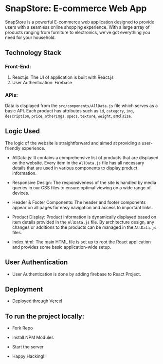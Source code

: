 # SnapStore: E-commerce Web App

SnapStore is a powerful E-commerce web application designed to provide users with a seamless online shopping experience. With a large array of products ranging from furniture to electronics, we've got everything you need for your household.

## Technology Stack

### Front-End:

1. React.js: The UI of application is built with React.js
2. User Authentication: Firebase

### APIs:

Data is displayed from the `src/components/AllData.js` file which serves as a basic API. Each product has attributes such as `id`, `category`, `img`, `description`, `price`, `otherImgs`, `specs`, `texture`, `weight`, and `size`.

## Logic Used

The logic of the website is straightforward and aimed at providing a user-friendly experience.

- AllData.js: It contains a comprehensive list of products that are displayed on the website. Every item in the `AllData.js` file has all necessary details that are used in various components to display product information.

- Responsive Design: The responsiveness of the site is handled by media queries in our CSS files to ensure optimal viewing on a wide range of devices.

- Header & Footer Components: The header and footer components appear on all pages for easy navigation and access to important links.

- Product Display: Product information is dynamically displayed based on item details provided in the `AllData.js` file. By architecture design, any changes or additions to the products can be managed in the `AllData.js` files.

- Index.html: The main HTML file is set up to root the React application and provides some basic application-wide setup.

## User Authentication

- User Authentication is done by adding firebase to React Project.

## Deployment

- Deployed through Vercel

## To run the project locally:

- Fork Repo
- Install NPM Modules
- Start the server

- Happy Hacking!! 
